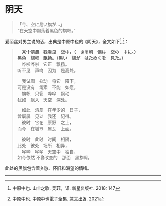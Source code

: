 # 阴天

> 「今、空に黒い旗が…」  
> “在天空中飘荡着黑色的旗帜。”

爱丽丝对男主说的话，出典是中原中也的《阴天》，全文如下[^1] [^2]：

> 　**某个清晨　我看见　空中，（　ある朝　僕は　空の　中に、）**  
> **黑色　旗帜　飘扬。（黒い　旗が　はためくを　見た。）**  
> 　哗啦哗啦　它正　飘扬。  
> 听不见　声响　因为　是高处。
>
> 　我试图　拉动　将它　降下，  
> 可是没有　绳索　不能　如愿，  
> 　旗帜　只管　哗哗　飘动  
> 犹如　飘入　天空　深处。
>
> 　如此　清晨　在年少的　日子，  
> 曾屡屡　见过　我还　记得。  
> 　彼时　它在　原野　之上，  
> 而今　在城市　屋瓦　上面。
>
> 　彼时　此时　时间　相隔，  
> 此处　彼处　场所　相异，  
> 　哗哗　哗哗　天空中　独自，  
> 如今依然 不曾改变的　那面　黑旗啊。

此处的黑旗包含着乡愁、怀旧和渴望的情绪。

---

[^1]: 中原中也. 山羊之歌. 吴菲，译. 新星出版社. 2018: 147  
[^2]: 中原中也. 中原中也電子全集. 兼文出版. 2021
